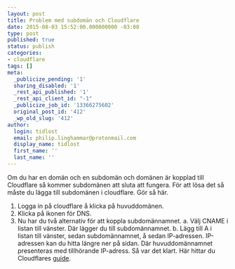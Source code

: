 ```yaml
---
layout: post
title: Problem med subdomän och Cloudflare
date: 2015-08-03 15:52:00.000000000 -03:00
type: post
published: true
status: publish
categories:
- cloudflare
tags: []
meta:
  _publicize_pending: '1'
  sharing_disabled: '1'
  _rest_api_published: '1'
  _rest_api_client_id: "-1"
  _publicize_job_id: '13366275602'
  original_post_id: '412'
  _wp_old_slug: '412'
author:
  login: tidlost
  email: philip.linghammar@protonmail.com
  display_name: tidlost
  first_name: ''
  last_name: ''
---
```

Om du har en domän och en subdomän och domänen är kopplad till Cloudflare så kommer subdomänen att sluta att fungera. För att lösa det så måste du lägga till subdomänen i cloudflare. Gör så här.
1. Logga in på cloudflare å klicka på huvuddomänen.
2. Klicka på ikonen för DNS.
3. Nu har du två alternativ för att koppla subdomännamnet.
a. Välj CNAME i listan till vänster. Där lägger du till subdomännamnet.
b. Lägg till A i listan till vänster, sedan subdomännamnet, å sedan IP-adressen. IP-adressen kan du hitta längre ner på sidan. Där huvuddomännamnet presenteras med tillhörande IP-adress.
Så var det klart. Här hittar du Cloudflares [guide](https://support.cloudflare.com/hc/en-us/articles/200168756-How-do-I-add-a-subdomain-).
